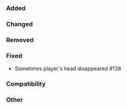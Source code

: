 ### Added

### Changed

### Removed

### Fixed

* Sometimes player's head disappeared #138

### Compatibility

### Other
